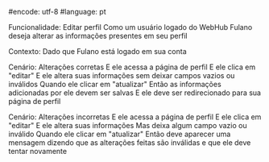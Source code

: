 #encode: utf-8 
#language: pt 

Funcionalidade: Editar perfil 
    Como um usuário logado do WebHub 
    Fulano deseja alterar as informações presentes em seu perfil 
    
Contexto: 
    Dado que Fulano está logado em sua conta 
    
Cenário: Alterações corretas 
    E ele acessa a página de perfil 
    E ele clica em "editar"
    E ele altera suas informações sem deixar campos vazios ou inválidos 
    Quando ele clicar em "atualizar"
    Então as informações adicionadas por ele devem ser salvas 
    E ele deve ser redirecionado para sua página de perfil 
    
Cenário: Alterações incorretas 
    E ele acessa a página de perfil 
    E ele clica em "editar"
    E ele altera suas informações 
    Mas deixa algum campo vazio ou inválido 
    Quando ele clicar em "atualizar"
    Então deve aparecer uma mensagem dizendo que as alterações feitas são inválidas e que ele deve tentar novamente
    